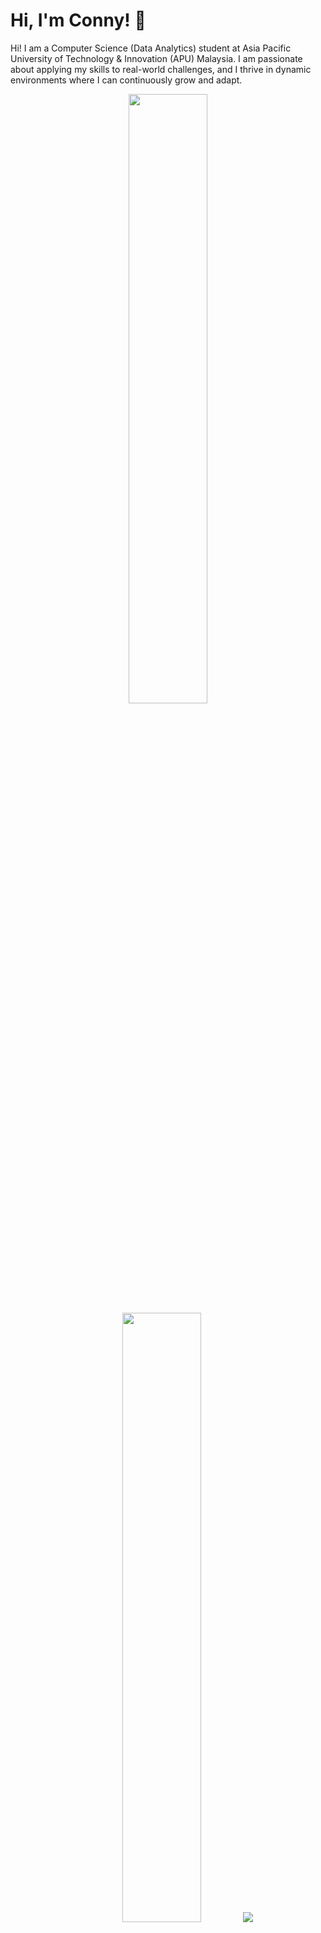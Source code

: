 # Hi, I'm Conny! 👋

Hi! I am a Computer Science (Data Analytics) student at Asia Pacific University of Technology & Innovation (APU) Malaysia. I am passionate about applying my skills to real-world challenges, and I thrive in dynamic environments where I can continuously grow and adapt.

<p align="center">
  <img height="50%" width="auto" src ="https://github-readme-stats.vercel.app/api?username=cnyphg&show_icons=true&count_private=true&theme=darcula&hide_border=true&hide=issues,contribs&bg_color=00000000">
  <img height="50%" width="auto" src ="https://github-readme-stats.vercel.app/api/top-langs/?username=cnyphg&layout=donut&hide_border=true&theme=darcula&bg_color=00000000">
  <img src ="https://github-readme-streak-stats.herokuapp.com?user=cnyphg&theme=darcula&hide_border=true&background=FFFFFF00">
</p>

## My Websites
- ...

## 🌱 Currently Exploring

- 🚀 Learning ...

## 📑 Projects
- [University Food Ordering System](https://github.com/cnyphg/University_Food_Ordering_System)
- [Programming Cafe](https://github.com/cnyphg/Programming_Cafe)
- [Airport Simulation Project](https://github.com/cnyphg/Airport_Simulation_Project)

 ## 🏆 Achievements

- 🌟 


## 📬 Get in Touch

- Connect with me on 

Thanks for stopping by! Let's connect and explore the fascinating world of technology together. 🚀

